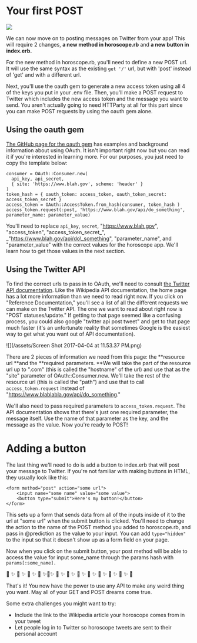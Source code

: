 # Your first POST

![](/assets/post.png)

We can now move on to posting messages on Twitter from your app! This will require 2 changes, **a new method in horoscope.rb** and **a new button in index.erb.**

For the new method in horoscope.rb, you'll need to define a new POST url. It will use the same syntax as the existing `get '/'` url, but with 'post' instead of 'get' and with a different url.

Next, you'll use the oauth gem to generate a new access token using all 4 of the keys you put in your .env file. Then, you'll make a POST request to Twitter which includes the new access token and the message you want to send. You aren't actually going to need HTTParty at all for this part since you can make POST requests by using the oauth gem alone.

## Using the oauth gem

[ The GitHub page for the oauth gem](https://github.com/oauth-xx/oauth-ruby) has examples and background information about using OAuth. It isn't important right now but you can read it if you're interested in learning more. For our purposes, you just need to copy the template below:

```
consumer = OAuth::Consumer.new(
  api_key, api_secret,
  { site: 'https://www.blah.gov', scheme: 'header' }
)
token_hash = { oauth_token: access_token, oauth_token_secret: access_token_secret }
access_token = OAuth::AccessToken.from_hash(consumer, token_hash )
access_token.request(:post, 'https://www.blah.gov/api/do_something', parameter_name: parameter_value)
```

You'll need to replace `api_key`, `secret`, "https://www.blah.gov", "access\_token", "access\_token\_secret_", _"https://www.blah.gov/api/do\_something", "parameter\_name", and "parameter\_value" with the correct values for the horoscope app. We'll learn how to get those values in the next section.

## Using the Twitter API

To find the correct urls to pass in to OAuth, we'll need to consult [the Twitter API documentation](https://dev.twitter.com/rest/public). Like the Wikipedia API documentation, the home page has a lot more information than we need to read right now. If you click on "Reference Documentation," you'll see a list of all the different requests we can make on the Twitter API. The one we want to read about right now is "POST statuses/update." If getting to that page seemed like a confusing process, you could also google "twitter api post tweet" and get to that page much faster \(it's an unfortunate reality that sometimes Google is the easiest way to get what you want out of API documentation\).

![](/assets/Screen Shot 2017-04-04 at 11.53.37 PM.png)

There are 2 pieces of information we need from this page: the **resource url **and the **required parameters. **We will take the part of the resource url up to ".com" \(this is called the "hostname" of the url\) and use that as the "site" parameter of OAuth::Consumer.new. We'll take the rest of the resource url \(this is called the "path"\)  and use that to call `access_token.request` instead of "https://www.blablabla.gov/api/do_something."

We'll also need to pass required parameters to `access_token.request`. The API documentation shows that there's just one required parameter, the message itself. Use the name of that parameter as the key, and the message as the value. Now you're ready to POST!

# Adding a button

The last thing we'll need to do is add a button to index.erb that will post your message to Twitter. If you're not familiar with making buttons in HTML, they usually look like this:

```
<form method="post" action="some url">
    <input name="some name" value="some value">
    <button type="submit">Here's my button!</button>
</form>
```

This sets up a form that sends data from all of the inputs inside of it to the url at "some url" when the submit button is clicked. You'll need to change the action to the name of the POST method you added to horoscope.rb, and pass in @prediction as the value to your input. You can add `type="hidden"` to the input so that it doesn't show up as a form field on your page.

Now when you click on the submit button, your post method will be able to access the value for input some\_name through the params hash with `params[:some_name].`

🤖 ✨ 🤖 ✨ 🤖 ✨ 🤖 ✨🤖✨ 🤖 ✨ 🤖 ✨ 🤖 ✨ 🤖 ✨ 🤖 ✨ 🤖 ✨ 🤖 ✨ 🤖

That's it! You now have the power to use any API to make any weird thing you want. May all of your GET and POST dreams come true.

Some extra challenges you might want to try:
- Include the link to the Wikipedia article your horoscope comes from in your tweet
- Let people log in to Twitter so horoscope tweets are sent to their personal account

